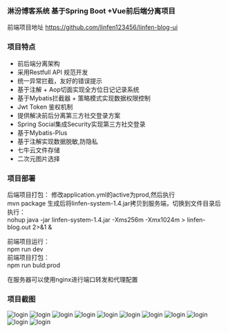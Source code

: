 
### 淋汾博客系统 基于Spring Boot +Vue前后端分离项目

前端项目地址  <a href='https://github.com/linfen123456/linfen-blog-ui'>https://github.com/linfen123456/linfen-blog-ui</a>

### 项目特点
- 前后端分离架构
- 采用Restfull API 规范开发
- 统一异常拦截，友好的错误提示
- 基于注解 + Aop切面实现全方位日记记录系统
- 基于Mybatis拦截器 + 策略模式实现数据权限控制
- Jwt Token 鉴权机制 
- 提供解决前后分离第三方社交登录方案 
- Spring Social集成Security实现第三方社交登录
- 基于Mybatis-Plus
- 基于注解实现数据脱敏,防隐私
- 七牛云文件存储
- 二次元图片选择

### 项目部署
后端项目打包：
修改application.yml的active为prod,然后执行<br>
 mvn package
 生成后将linfen-system-1.4.jar拷贝到服务端，切换到文件目录后执行：<br>
 nohup java -jar linfen-system-1.4.jar -Xms256m -Xmx1024m > linfen-blog.out 2>&1 &<br>

前端项目运行：<br>
 npm run dev<br>
前端项目打包：<br>
 npm run buld:prod<br>


在服务器可以使用nginx进行端口转发和代理配置

### 项目截图
![login](https://github.com/linfen123456/linfen-blog/blob/master/screenshot/run_pic1.png)
![login](https://github.com/linfen123456/linfen-blog/blob/master/screenshot/run_pic2.png)
![login](https://github.com/linfen123456/linfen-blog/blob/master/screenshot/run_pic3.png)
![login](https://github.com/linfen123456/linfen-blog/blob/master/screenshot/run_pic4.png)
![login](https://github.com/linfen123456/linfen-blog/blob/master/screenshot/run_pic5.png)
![login](https://github.com/linfen123456/linfen-blog/blob/master/screenshot/run_pic6.png)
![login](https://github.com/linfen123456/linfen-blog/blob/master/screenshot/run_pic7.png)
![login](https://github.com/linfen123456/linfen-blog/blob/master/screenshot/run_pic8.png)
![login](https://github.com/linfen123456/linfen-blog/blob/master/screenshot/run_pic9.png)
![login](https://github.com/linfen123456/linfen-blog/blob/master/screenshot/run_pic10.png)
![login](https://github.com/linfen123456/linfen-blog/blob/master/screenshot/run_pic11.png)

